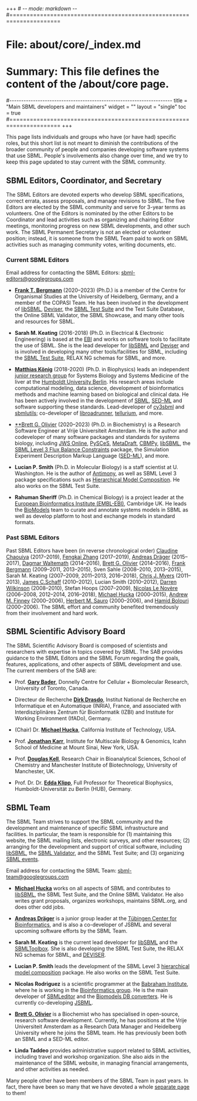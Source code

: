+++ # -*- mode: markdown -*-
#=====================================================================
# File:    about/core/_index.md
# Summary: This file defines the content of the /about/core page.
#---------------------------------------------------------------------
title = "Main SBML developers and maintainers"
widget = ""
layout = "single"
toc    = true
#=====================================================================
+++

This page lists individuals and groups who have (or have had) specific roles, but this short list is not meant to diminish the contributions of the broader community of people and companies developing software systems that use SBML. People's involvements also change over time, and we try to keep this page updated to stay current with the SBML community.

## SBML Editors, Coordinator, and Secretary

The SBML Editors are devoted experts who develop SBML specifications, correct errata, assess proposals, and manage revisions to SBML. The five Editors are elected by the SBML community and serve for 3-year terms as volunteers. One of the Editors is nominated by the other Editors to be Coordinator and lead activities such as organizing and chairing Editor meetings, monitoring progress on new SBML developments, and other such work. The SBML Permanent Secretary is not an elected or volunteer position; instead, it is someone from the SBML Team paid to work on SBML activities such as managing community votes, writing documents, etc.

### Current SBML Editors

Email address for contacting the SBML Editors: [sbml-editors@googlegroups.com](mailto:sbml-editors@googlegroups.com)

  - [**Frank T. Bergmann**](http://frank-fbergmann.blogspot.com/) (2020&ndash;2023) (Ph.D.) is a member of the Centre for Organismal Studies at the University of Heidelberg, Germany, and a member of the COPASI Team.  He has been involved in the development of [libSBML](/software/libsbml), [Deviser](/software/deviser), the [SBML Test Suite](/software/sbml-test-suite) and the Test Suite Database, the Online SBML Validator, the SBML Showcase, and many other tools and resources for SBML.

  - **Sarah M. Keating** (2016-2018) (Ph.D. in Electrical & Electronic Engineering) is based at the [EBI](http://www.ebi.ac.uk) and works on software tools to facilitate the use of SBML. She is the lead developer for [libSBML](http://sbml.org/Software/libSBML) and [Deviser](https://github.com/sbmlteam/deviser) and is involved in developing many other tools/facilities for SBML, including the [SBML Test Suite](http://sbml.org/Software/SBML_Test_Suite), RELAX NG schemas for SBML, and more.

  - [**Matthias König**](http://livermetabolism.com/cv/) (2018-2020) (Ph.D.  in Biophysics) leads an independent [junior research group](https://livermetabolism.com) for Systems Biology and Systems Medicine of the liver at the [Humboldt University Berlin](https://www.hu-berlin.de). His research areas include computational modeling, data science, development of bioinformatics methods and machine learning based on biological and clinical data.  He has been actively involved in the development of [SBML](http://sbml.org), [SED-ML](http://sed-ml.org) and software supporting these standards. Lead-developer of [cy3sbml](https://github.com/matthiaskoenig/cy3sbml) and [sbmlutils](https://github.com/matthiaskoenig/sbmlutils); co-developer of [libroadrunner](http://libroadrunner.org/), [tellurium](http://tellurium.analogmachine.org/), and more.

  - [**Brett G. Olivier]() (2020&ndash;2023) (Ph.D. in Biochemistry) is a Research Software Engineer at Vrije Universiteit Amsterdam. He is the author and codeveloper of many software packages and standards for systems biology, including [JWS Online](http://jjj.biochem.sun.ac.za), [PySCeS](http://pysces.sourceforge.net), [MetaDraft](https://systemsbioinformatics.github.io/cbmpy-metadraft/), [CBMPy](https://github.com/SystemsBioinformatics/cbmpy), [libSBML](/software/libsbml), the [SBML Level&nbsp;3 Flux Balance Constraints](/documents/specifications) package, the Simulation Experiment Description Markup Language ([SED-ML](http://sed-ml.org)), and more.

  - **Lucian P. Smith** (Ph.D. in Molecular Biology) is a staff scientist at U.  Washington. He is the author of [Antimony](http://antimony.sourceforge.net), as well as SBML Level 3 package specifications such as [Hierarchical Model Composition](http://sbml.org/Documents/Specifications/SBML_Level_3/Packages/comp).  He also works on the SBML Test Suite.

  - **Rahuman Sheriff** (Ph.D. in Chemical Biology) is a project leader at the [European Bioinformatics Institute (EMBL-EBI)](https://www.ebi.ac.uk/), Cambridge UK. He leads the [BioModels](https://www.ebi.ac.uk/biomodels/) team to curate and annotate systems models in SBML as well as develop platform to host and exchange models in standard formats.

### Past SBML Editors

Past SBML Editors have been (in reverse chronological order) [Claudine Chaouiya](http://compbio.igc.gulbenkian.pt/nmd/node/14) (2017&ndash;2019), [Fengkai Zhang](https://www.linkedin.com/in/fengkai-zhang-8aba2018) (2017&ndash;2019), [Andreas Dräger](http://www.ra.cs.uni-tuebingen.de/mitarb/draeger/) (2015&ndash;2017), [Dagmar Waltemath](http://www.sbi.uni-rostock.de/team/single/dagmar-waltemath/) (2014–2016), [Brett G. Olivier](http://www.bgoli.net/blog/) (2014–2016), [Frank Bergmann](http://frank-fbergmann.blogspot.com/) (2009–2011, 2013–2015), Sven Sahle (2008–2010, 2013–2015), Sarah M. Keating (2007–2009, 2011–2013, 2016–2018), [Chris J.  Myers](http://www.async.ece.utah.edu/~myers/) (2011–2013), [James C.Schaff](http://www.ccam.uchc.edu/people/schaff/schaff.html) (2010–2012), Lucian Smith (2010–2012), [Darren Wilkinson](http://www.staff.ncl.ac.uk/d.j.wilkinson/) (2008–2010), Stefan Hoops (2007–2009), [Nicolas Le Novère](https://lenoverelab.org/members/Nicolas_Le_Novere) (2006–2008, 2012–2014, 2016–2018), [Michael Hucka](http://www.cds.caltech.edu/~mhucka/) (2000–2015), [Andrew M.  Finney](http://uk.linkedin.com/in/andrewmartinfinney) (2000–2006), [Herbert M.  Sauro](http://depts.washington.edu/bioe/people/core/sauro/sauro.html) (2000–2006), and [Hamid Bolouri](http://www.its.caltech.edu/~hbolouri/) (2000–2006). The SBML effort and community benefited tremendously from their involvement and hard work.

## SBML Scientific Advisory Board

The SBML Scientific Advisory Board is composed of scientists and researchers with expertise in topics covered by SBML. The SAB provides guidance to the SBML Editors and the SBML Forum regarding the goals, features, applications, and other aspects of SBML development and use.  The current members of the SAB are:

  - Prof. [**Gary Bader**](http://baderlab.org/GaryBader), Donnelly Centre for Cellular + Biomolecular Research, University of Toronto, Canada.

  - Directeur de Recherche [**Dirk Drasdo**](https://www.rocq.inria.fr/bang/DD/drasdo.html), Institut National de Recherche en Informatique et en Automatique (INRIA), France, and associated with Interdisziplinäres Zentrum für Bioinformatik (IZBI) and Institute for Working Environment (IfADo), Germany.

  - (Chair) Dr. [**Michael Hucka**](http://www.cds.caltech.edu/~mhucka/), California Institute of Technology, USA.

  - Prof. [**Jonathan Karr**](http://www.mountsinai.org/profiles/jonathan-karr), Institute for Multiscale Biology & Genomics, Icahn School of Medicine at Mount Sinai, New York, USA.

  - Prof. [**Douglas Kell**](http://dbkgroup.org/dbk.htm), Research Chair in Bioanalytical Sciences, School of Chemistry and Manchester Institute of Biotechnology, University of Manchester, UK.

  - Prof. Dr. Dr. [**Edda Klipp**](https://www2.hu-berlin.de/biologie/theorybp/?goto=cv_klipp), Full Professor for Theoretical Biophysics, Humboldt-Universität zu Berlin (HUB), Germany.

## SBML Team

The SBML Team strives to support the SBML community and the development and maintenance of specific SBML infrastructure and facilities. In particular, the team is responsible for (1) maintaining this website, the SBML mailing lists, electronic surveys, and other resources; (2) arranging for the development and support of critical software, including [libSBML](Software/libSBML), the [SBML Validator](Facilities/Validator), and the SBML Test Suite; and (3) organizing [SBML events](Events).

Email address for contacting the SBML Team: <sbml-team@googlegroups.com>

  - [**Michael Hucka**](http://www.cds.caltech.edu/~mhucka/) works on all aspects of SBML and contributes to [libSBML](Software/libSBML "wikilink"), the SBML Test Suite, and the Online SBML Validator. He also writes grant proposals, organizes workshops, maintains SBML.org, and does other odd jobs.

  - [**Andreas Dräger**](http://draeger-lab.org/) is a junior group leader at the [Tübingen Center for Bioinformatics](http://www.zbit.uni-tuebingen.de), and is also a co-developer of JSBML and several upcoming software efforts by the SBML Team.

  - **Sarah M. Keating** is the current lead developer for [libSBML](Software/libSBML "wikilink") and the [ SBMLToolbox](Software/SBMLToolbox "wikilink"). She is also developing the SBML Test Suite, the RELAX NG schemas for SBML, and [DEVISER](http://www.github.com/sbmlteam/deviser).

  - **Lucian P. Smith** leads the development of the SBML Level 3 [ hierarchical model composition](Community/Wiki/SBML_Level_3_Proposals/Hierarchical_Model_Composition "wikilink") package. He also works on the SBML Test Suite.

  - **Nicolas Rodriguez** is a scientific programmer at the [Babraham Institute](http://www.babraham.ac.uk), where he is working in the [Bioinformatics group](https://www.bioinformatics.babraham.ac.uk/).  He is the main developer of [SBMLeditor](http://www.ebi.ac.uk/compneur-srv/SBMLeditor.html) and the [Biomodels DB converters](http://www.ebi.ac.uk/compneur-srv/sbml/converters/). He is currently co-developing [JSBML](http://sbml.org/Software/JSBML).

  - [**Brett G. Olivier**](http://www.bgoli.net) is a Biochemist who has specialised in open-source, research software development.  Currently, he has positions at the Vrije Universiteit Amsterdam as a Research Data Manager and Heidelberg University where he joins the SBML team. He has previously been both an SBML and a SED-ML editor.

  - **Linda Taddeo** provides administrative support related to SBML activities, including travel and workshop organization. She also aids in the maintenance of the SBML website, in managing financial arrangements, and other activities as needed.

Many people other have been members of the SBML Team in past years. In fact, there have been so many that we have devoted a whole [separate page](/about/core/past-sbml-team) to them!
